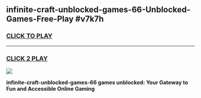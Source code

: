 
## infinite-craft-unblocked-games-66-Unblocked-Games-Free-Play #v7k7h
<h3>
<a href="https://us.freeplayer.one?title=infinite-craft-unblocked-games-66&ref=9M">CLICK TO PLAY</a></h3>
<hr>

<h3>
<a href="https://us.freeplayer.one?title=infinite-craft-unblocked-games-66&ref=9M">CLICK 2 PLAY</a>
  
</h3>

<a href="https://us.freeplayer.one?title=infinite-craft-unblocked-games-66&ref=9M"><img src="https://clearcache.store/games.png"></a>


**infinite-craft-unblocked-games-66 games unblocked: Your Gateway to Fun and Accessible Online Gaming**
